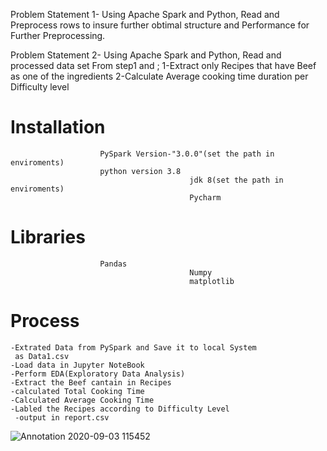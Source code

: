 Problem Statement 1- Using Apache Spark and Python, Read and Preprocess rows to insure further obtimal structure and Performance
					 for Further Preprocessing.
					 
					 
					 
Problem Statement 2-                            Using Apache Spark and Python, Read and processed data set From step1 and ;
						1-Extract only Recipes that have Beef as one of the ingredients 
						2-Calculate Average cooking time duration per Difficulty level 
						
# Installation						
						
						PySpark Version-"3.0.0"(set the path in enviroments)
						python version 3.8
                                            jdk 8(set the path in enviroments)
	                                        Pycharm
						
# Libraries						
						Pandas
	                                        Numpy
	                                        matplotlib
# Process


	-Extrated Data from PySpark and Save it to local System
	 as Data1.csv
	-Load data in Jupyter NoteBook
	-Perform EDA(Exploratory Data Analysis)
	-Extract the Beef cantain in Recipes
	-calculated Total Cooking Time
	-Calculated Average Cooking Time
	-Labled the Recipes according to Difficulty Level
     -output in report.csv
![Annotation 2020-09-03 115452](https://user-images.githubusercontent.com/21276619/92079750-117abb00-edde-11ea-917e-3d7a47002624.png)
